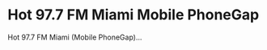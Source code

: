 Hot 97.7 FM Miami Mobile PhoneGap
==================================

Hot 97.7 FM Miami (Mobile PhoneGap)...
